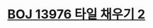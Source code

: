 # [BOJ 13976 타일 채우기 2](https://www.acmicpc.net/problem/13976)
<!--tags: dp, exponentiation by squaring, math-->

